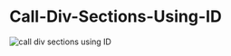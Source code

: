 # Call-Div-Sections-Using-ID


![call div sections using ID](https://user-images.githubusercontent.com/85745635/145779081-832facae-c830-4ce5-a61a-599f738c0413.png)
